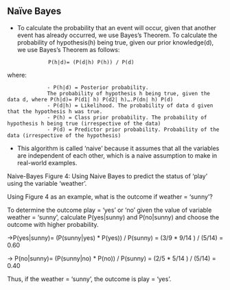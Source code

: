 ## Naïve Bayes

- To calculate the probability that an event will occur, given that another event has already occurred, we use Bayes’s Theorem. To calculate the probability of hypothesis(h) being true, given our prior knowledge(d), we use Bayes’s Theorem as follows:

                P(h|d)= (P(d|h) P(h)) / P(d)

where:

                 - P(h|d) = Posterior probability. 
                 The probability of hypothesis h being true, given the data d, where P(h|d)= P(d1| h) P(d2| h)….P(dn| h) P(d)
                 - P(d|h) = Likelihood. The probability of data d given that the hypothesis h was true.
                 - P(h) = Class prior probability. The probability of hypothesis h being true (irrespective of the data)
                 - P(d) = Predictor prior probability. Probability of the data (irrespective of the hypothesis)

- This algorithm is called ‘naive’ because it assumes that all the variables are independent of each other, which is a naive assumption to make in real-world examples.

Naive-Bayes
Figure 4: Using Naive Bayes to predict the status of ‘play’ using the variable ‘weather’.

Using Figure 4 as an example, what is the outcome if weather = ‘sunny’?

To determine the outcome play = ‘yes’ or ‘no’ given the value of variable weather = ‘sunny’, calculate P(yes|sunny) and P(no|sunny) and choose the outcome with higher probability.

->P(yes|sunny)= (P(sunny|yes) * P(yes)) / P(sunny) = (3/9 * 9/14 ) / (5/14) = 0.60

-> P(no|sunny)= (P(sunny|no) * P(no)) / P(sunny) = (2/5 * 5/14 ) / (5/14) = 0.40

Thus, if the weather = ‘sunny’, the outcome is play = ‘yes’.